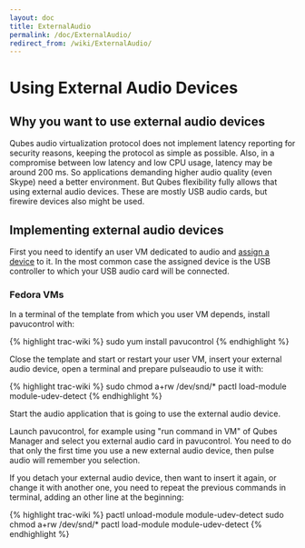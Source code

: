 ```yaml
---
layout: doc
title: ExternalAudio
permalink: /doc/ExternalAudio/
redirect_from: /wiki/ExternalAudio/
---
```


Using External Audio Devices
============================

Why you want to use external audio devices
------------------------------------------

Qubes audio virtualization protocol does not implement latency reporting for security reasons, keeping the protocol as simple as possible. Also, in a compromise between low latency and low CPU usage, latency may be around 200 ms. So applications demanding higher audio quality (even Skype) need a better environment. But Qubes flexibility fully allows that using external audio devices. These are mostly USB audio cards, but firewire devices also might be used.

Implementing external audio devices
-----------------------------------

First you need to identify an user VM dedicated to audio and [assign a device](/doc/AssigningDevices) to it. In the most common case the assigned device is the USB controller to which your USB audio card will be connected.

### Fedora VMs

In a terminal of the template from which you user VM depends, install pavucontrol with:

{% highlight trac-wiki %}
sudo yum install pavucontrol
{% endhighlight %}

Close the template and start or restart your user VM, insert your external audio device, open a terminal and prepare pulseaudio to use it with:

{% highlight trac-wiki %}
sudo chmod a+rw /dev/snd/*
pactl load-module module-udev-detect
{% endhighlight %}

Start the audio application that is going to use the external audio device.

Launch pavucontrol, for example using "run command in VM" of Qubes Manager and select you external audio card in pavucontrol. You need to do that only the first time you use a new external audio device, then pulse audio will remember you selection.

If you detach your external audio device, then want to insert it again, or change it with another one, you need to repeat the previous commands in terminal, adding an other line at the beginning:

{% highlight trac-wiki %}
pactl unload-module module-udev-detect
sudo chmod a+rw /dev/snd/*
pactl load-module module-udev-detect
{% endhighlight %}
